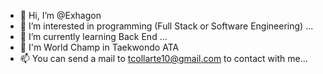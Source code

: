 - 👋 Hi, I’m @Exhagon
- 👀 I’m interested in programming (Full Stack or Software Engineering) ...
- 🌱 I’m currently learning Back End ...
- 🐶 I'm World Champ in Taekwondo ATA
- 📫 You can send a mail to tcollarte10@gmail.com to contact with me...



